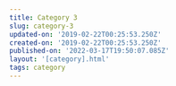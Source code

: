 ```yaml
---
title: Category 3
slug: category-3
updated-on: '2019-02-22T00:25:53.250Z'
created-on: '2019-02-22T00:25:53.250Z'
published-on: '2022-03-17T19:50:07.085Z'
layout: '[category].html'
tags: category
---
```



